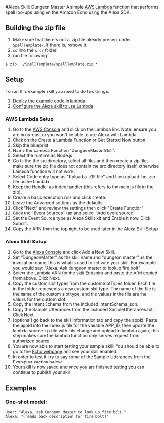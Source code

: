 #Alexa Skill: Dungeon Master
A simple [AWS Lambda](http://aws.amazon.com/lambda) function that performs spell lookups using on the Amazon Echo using the Alexa SDK.


## Building the zip file
1. Make sure that there's not a .zip file already present under `SpellTemplate/`. If there is, remove it.
2. `cd` into the `src/` folder
3. run the following:

  ```shell
  $ zip ../SpellTemplate/spellTemplate.zip *
  ```

## Setup
To run this example skill you need to do two things.

1. [Deploy the example code in lambda](#aws-lambda-setup)
2. [Configure the Alexa skill to use Lambda](#alexa-skill-setup)


### AWS Lambda Setup
1. Go to the [AWS Console](aws.amazon.com) and click on the Lambda link. Note: ensure you are in us-east or you won't be able to use Alexa with Lambda.
2. Click on the Create a Lambda Function or Get Started Now button.
3. Skip the blueprint
4. Name the Lambda Function "DungeonMasterSkill".
5. Select the runtime as Node.js
6. Go to the the src directory, select all files and then create a zip file, make sure the zip file does not contain the src directory itself, otherwise Lambda function will not work.
7. Select Code entry type as "Upload a .ZIP file" and then upload the .zip file to the Lambda
8. Keep the Handler as index.handler (this refers to the main js file in the zip).
9. Create a basic execution role and click create.
10. Leave the Advanced settings as the defaults.
11. Click "Next" and review the settings then click "Create Function"
12. Click the "Event Sources" tab and select "Add event source"
13. Set the Event Source type as Alexa Skills kit and Enable it now. Click Submit.
14. Copy the ARN from the top right to be used later in the Alexa Skill Setup


### Alexa Skill Setup
1. Go to the [Alexa Console](https://developer.amazon.com/edw/home.html) and click Add a New Skill.
2. Set "DungeonMaster" as the skill name and "dungeon master" as the invocation name, this is what is used to activate your skill. For example you would say: "Alexa, Ask dungeon master to lookup fire bolt"
3. Select the Lambda ARN for the skill Endpoint and paste the ARN copied from above. Click Next.
4. Copy the custom slot types from the customSlotTypes folder. Each file in the folder represents a new custom slot type. The name of the file is the name of the custom slot type, and the values in the file are the values for the custom slot.
5. Copy the Intent Schema from the included IntentSchema.json.
6. Copy the Sample Utterances from the included SampleUtterances.txt. Click Next.
7. [optional] go back to the skill Information tab and copy the appId. Paste the appId into the index.js file for the variable APP_ID,
   then update the lambda source zip file with this change and upload to lambda again, this step makes sure the lambda function only serves request from authorized source.
8. You are now able to start testing your sample skill! You should be able to go to the [Echo webpage](http://echo.amazon.com/#skills) and see your skill enabled.
9. In order to test it, try to say some of the Sample Utterances from the Examples section below.
10. Your skill is now saved and once you are finished testing you can continue to publish your skill.

## Examples
### One-shot model:
    User: "Alexa, ask Dungeon Master to look up fire bolt."
    Alexa: "(reads back description for fire bolt)"

